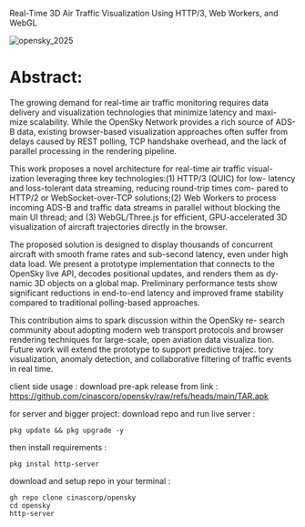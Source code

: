 Real-Time 3D Air Traffic Visualization
Using HTTP/3, Web Workers, and WebGL

![opensky_2025](https://github.com/user-attachments/assets/4d76964b-237c-4171-80a5-333c44ddaf74)

# Abstract: 

The growing demand for real-time air traffic monitoring requires data
delivery and visualization technologies that minimize latency and maxi-
mize scalability. While the OpenSky Network provides a rich source of
ADS-B data, existing browser-based visualization approaches often suffer
from delays caused by REST polling, TCP handshake overhead, and the
lack of parallel processing in the rendering pipeline.

This work proposes a novel architecture for real-time air traffic visual-
ization leveraging three key technologies:(1) HTTP/3 (QUIC) for low-
latency and loss-tolerant data streaming, reducing round-trip times com-
pared to HTTP/2 or WebSocket-over-TCP solutions;(2) Web Workers
to process incoming ADS-B and traffic data streams in parallel without
blocking the main UI thread; and (3) WebGL/Three.js for efficient,
GPU-accelerated 3D visualization of aircraft trajectories directly in the
browser.

The proposed solution is designed to display thousands of concurrent
aircraft with smooth frame rates and sub-second latency, even under high
data load. We present a prototype implementation that connects to the
OpenSky live API, decodes positional updates, and renders them as dy-
namic 3D objects on a global map. Preliminary performance tests show
significant reductions in end-to-end latency and improved frame stability
compared to traditional polling-based approaches.

This contribution aims to spark discussion within the OpenSky re-
search community about adopting modern web transport protocols and
browser rendering techniques for large-scale, open aviation data visualiza
tion. Future work will extend the prototype to support predictive trajec.
tory visualization, anomaly detection, and collaborative filtering of traffic
events in real time.

client side usage : 
download pre-apk release from link : https://github.com/cinascorp/opensky/raw/refs/heads/main/TAR.apk 

for server and bigger project: 
download repo and run live server :
```
pkg update && pkg upgrade -y
```
then install requirements : 
```
pkg instal http-server
```
download and setup repo in your terminal :
```
gh repo clone cinascorp/opensky
cd opensky
http-server
```
